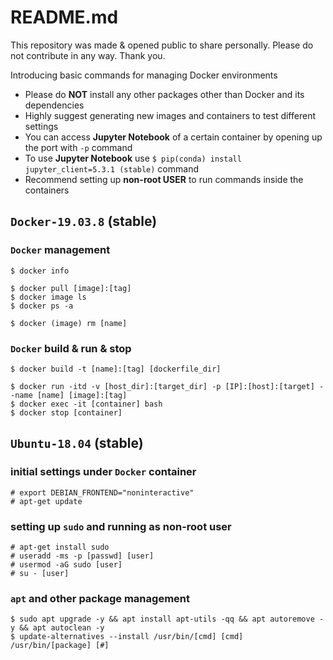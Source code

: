 # README.md
This repository was made & opened public to share personally.
Please do not contribute in any way. Thank you.

Introducing basic commands for managing Docker environments
* Please do __NOT__ install any other packages other than Docker and its dependencies
* Highly suggest generating new images and containers to test different settings
* You can access __Jupyter Notebook__ of a certain container by opening up the port with `-p` command
* To use __Jupyter Notebook__ use `$ pip(conda) install jupyter_client=5.3.1 (stable)` command
* Recommend setting up __non-root USER__ to run commands inside the containers

## `Docker-19.03.8` (stable)

### `Docker` management
```
$ docker info

$ docker pull [image]:[tag]
$ docker image ls
$ docker ps -a

$ docker (image) rm [name]
```

### `Docker` build & run & stop
```
$ docker build -t [name]:[tag] [dockerfile_dir]

$ docker run -itd -v [host_dir]:[target_dir] -p [IP]:[host]:[target] --name [name] [image]:[tag]
$ docker exec -it [container] bash
$ docker stop [container]
```

## `Ubuntu-18.04` (stable)

### initial settings under `Docker` container
```
# export DEBIAN_FRONTEND="noninteractive"
# apt-get update
```

### setting up `sudo` and running as non-root user
```
# apt-get install sudo
# useradd -ms -p [passwd] [user]
# usermod -aG sudo [user]
# su - [user]
```

### `apt` and other package management
```
$ sudo apt upgrade -y && apt install apt-utils -qq && apt autoremove -y && apt autoclean -y
$ update-alternatives --install /usr/bin/[cmd] [cmd] /usr/bin/[package] [#]
```
